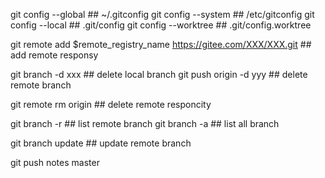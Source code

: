 git config --global   ## ~/.gitconfig
git config --system   ## /etc/gitconfig
git config --local    ## .git/config
git config --worktree ## .git/config.worktree

git remote add $remote_registry_name https://gitee.com/XXX/XXX.git ## add remote responsy

git branch -d xxx      ## delete local branch
git push origin -d yyy ## delete remote branch

git remote rm origin   ## delete remote responcity

git branch -r          ## list remote branch
git branch -a          ## list all branch

git branch update      ## update remote branch



git push notes master
